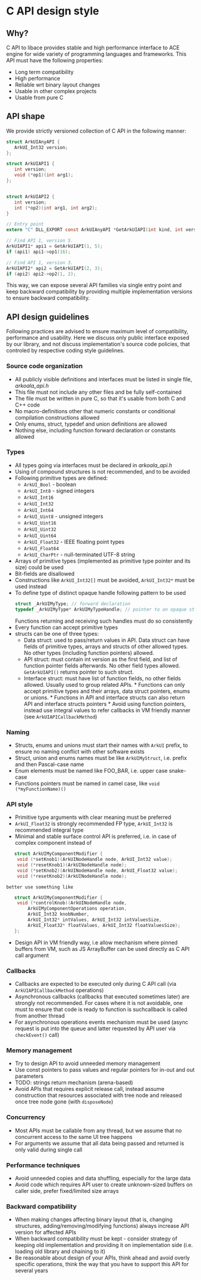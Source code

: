 # C API design style

## Why?

C API to libace provides stable and high performance interface to ACE engine for wide
variety of programming languages and frameworks. This API must have the following properties:

   * Long term compatibility
   * High performance
   * Reliable wrt binary layout changes
   * Usable in other complex projects
   * Usable from pure C

## API shape

 We provide strictly versioned collection of C API in the following manner:
 ```c
struct ArkUIAnyAPI {
    ArkUI_Int32 version;
};

struct ArkUIAPI1 {
    int version;
    void (*op1)(int arg1);
};


struct ArkUIAPI2 {
    int version;
    int (*op2)(int arg1, int arg2);
}

// Entry point
extern "C" DLL_EXPORT const ArkUIAnyAPI *GetArkUIAPI(int kind, int version);

// Find API 1, version 5.
ArkUIAPI1* api1 = GetArkUIAPI(1, 5);
if (api1) api1->op1(16);

// Find API 1, version 3.
ArkUIAPI2* api2 = GetArkUIAPI(2, 3);
if (api2) api2->op2(1, 2);
```
This way, we can expose several API families via single entry point and keep
backward compatibility by providing multiple implementation versions to ensure
backward compatibility.

## API design guidelines

Following practices are advised to ensure maximum level of compatibility, performance
and usability. Here we discuss only public interface exposed by our library, and not
discuss implementation's source code policies, that controled by respective coding style
guidelines.

### Source code organization

   * All publicly visible definitions and interfaces must be listed in single file,
*arkoala_api.h*
   * This file must not include any other files and be fully self-contained
   * The file must be written in pure C, so that it's usable from both C and C++ code
   * No macro-definitions other that numeric constants or conditional compilation constructions allowed
   * Only enums, struct, typedef and union definitions are allowed
   * Nothing else, including function forward declaration or constants allowed

### Types

   * All types going via interfaces must be declared in *arkoala_api.h*
   * Using of compound structures is not recommended, and to be avoided
   * Following primitive types are defined:
        * `ArkUI_Bool` - boolean
        * `ArkUI_Int8` - signed integers
        * `ArkUI_Int16`
        * `ArkUI_Int32`
        * `ArkUI_Int64`
        * `ArkUI_Uint8` - unsigned integers
        * `ArkUI_Uint16`
        * `ArkUI_Uint32`
        * `ArkUI_Uint64`
        * `ArkUI_Float32` - IEEE floating point types
        * `ArkUI_Float64`
        * `ArkUI_CharPtr` - null-terminated UTF-8 string
   * Arrays of primitive types (implemented as primitive type pointer and its size) could be used
   * Bit-fields are disallowed
   * Constructions like `ArkUI_Int32[]` must be avoided, `ArkUI_Int32*` must be used instead
   * To define type of distinct opaque handle following pattern to be used
     ```c
     struct _ArkUIMyType; // forward declaration
     typedef _ArkUIMyType* ArkUIMyTypeHandle; // pointer to an opaque structure
     ```
     Functions returning and receiving such handles must do so consistently
   * Every function can accept primitive types
   * structs can be one of three types:
      * Data struct: used to pass/return values in API. Data struct can have fields of
        primitive types, arrays and structs of other allowed types.
        No other types (including function pointers) allowed.
      * API struct: must contain int version as the first field, and list of
       function pointer fields afterwards. No other field types allowed. `GetArkUIAPI()`
       returns pointer to such struct.
      * Interface struct: must have list of function fields, no other fields allowed.
        Usually used to group related APIs.
    * Functions can only accept primitive types and their arrays, data struct pointers, enums or unions.
    * Functions in API and interface structs can also return API and interface structs pointers
    * Avoid using function pointers, instead use integral values to refer callbacks in
    VM friendly manner (see `ArkUIAPICallbackMethod`)

### Naming

   * Structs, enums and unions must start their names with `ArkUI` prefix, to ensure no naming conflict with other software exists
   * Struct, union and enums names must be like `ArkUIMyStruct`, i.e. prefix and then Pascal-case name
   * Enum elements must be named like FOO_BAR, i.e. upper case snake-case
   * Functions pointers must be named in camel case, like `void (*myFunctionName)()`

### API style

   * Primitive type arguments with clear meaning must be preferred
   * `ArkUI_Float32` is strongly recommended FP type, `ArkUI_Int32` is recommended integral type
   * Minimal and stable surface control API is preferred, i.e. in case of complex component instead of
```c
   struct ArkUIMyComponentModifier {
    void (*setKnob1)(ArkUINodeHandle node, ArkUI_Int32 value);
    void (*resetKnob1)(ArkUINodeHandle node);
    void (*setKnob2)(ArkUINodeHandle node, ArkUI_Float32 value);
    void (*resetKnob2)(ArkUINodeHandle node);
```
    better use something like
```c
   struct ArkUIMyComponentModifier {
    void (*controlKnob)(ArkUINodeHandle node,
        ArkUIMyComponentOperations operation,
        ArkUI_Int32 knobNumber,
        ArkUI_Int32* intValues, ArkUI_Int32 intValuesSize,
        ArkUI_Float32* floatValues, ArkUI_Int32 floatValuesSize);
   };
```
   * Design API in VM friendly way, i.e allow mechanism where pinned buffers from VM, such as JS ArrayBuffer can be used directly as C API call argument

### Callbacks

   * Callbacks are expected to be executed only during C API call (via `ArkUIAPICallbackMethod` operations)
   * Asynchronous callbacks (callbacks that executed sometimes later)
    are strongly not recommended. For cases where it is not avoidable, one must to ensure
    that code is ready to function is suchcallback is called from another thread
   * For asynchronous operations events mechanism must be used (async request is put
    into the queue and latter requested by API user via `checkEvent()` call)

### Memory management

   * Try to design API to avoid unneeded memory management
   * Use const pointers to pass values and regular pointers for in-out and out parameters
   * TODO: strings return mechanism (arena-based)
   * Avoid APIs that requires explicit release call, instead assume construction that
   resources associated with tree node and released once tree node gone (with `disposeNode`)

### Concurrency

   * Most APIs must be callable from any thread, but we assume that no concurrent
   access to the same UI tree happens
   * For arguments we assume that all data being passed and returned is only valid
   during single call

### Performance techniques

   * Avoid unneeded copies and data shuffling, especially for the large data
   * Avoid code which requires API user to create unknown-sized buffers on caller side,
     prefer fixed/limited size arrays

### Backward compatibility

   * When making changes affecting binary layout (that is, changing structures, adding/removing/modifying functions) always increase API version for affected APIs
   * When backward compatibility must be kept - consider strategy of keeping old implementation and providing it on implementation side (i.e. loading old library and chaining to it)
   * Be reasonable about design of your APIs, think ahead and avoid overly specific operations, think the way that you have to support this API for several years